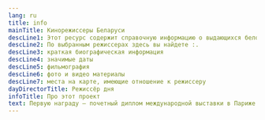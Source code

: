 ```yaml
---
lang: ru
title: info
mainTitle: Кинорежиссеры Беларуси
descLine1: Этот ресурс содержит справочную информацию о выдающихся белорусских кинорежиссерах.
descLine2: По выбранным режиссерах здесь вы найдете :.
descLine3: краткая биографическая информация
descLine4: значимые даты
descLine5: фильмография
descLine6: фото и видео материалы
descLine7: места на карте, имеющие отношение к режиссеру
dayDirectorTitle: Режиссёр дня
infoTitle: Про этот проект
text: Первую награду – почетный диплом международной выставки в Париже – получил детский музыкальный фильм «Концерт Бетховена» на музыку Исаака Дунаевского. А самой кассовой белорусской картиной стала молодежная социальная драма «Меня зовут Арлекино» Валерия Рыбарева (1987). По результатам прокатов в кинотеатрах на территории бывшего СССР за 15 месяцев лента собрала 42 миллиона зрителей – это абсолютный рекорд. На втором месте – комедия Игоря Добролюбова «Белые Росы» (1983). На третьем – детский приключенческий фильм «Девочка ищет отца» режиссера Льва Голуба (1959), которую посмотрели почти 35,5 миллиона человек и показали в 83 странах (абсолютный географический лидер!). Кстати, окупаемым считается фильм, собравший минимум 16 – 20 миллионов зрителей. В истории нашего кино таких картин немного – около трех десятков. Всего же фильмотека музея насчитывает 550 игровых, 180 анимационных и около 3000 документальных лент. Многие белорусские картины завоевали народную любовь. Например, лирическая музыкальная комедия «Моя любовь» (1940) не сходила с экранов советских кинотеатров 30 лет. Ради положительных эмоций зрители снова и снова шли смотреть выдуманную историю с хеппи-эндом.
---
```

